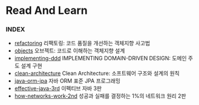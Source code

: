 # Read And Learn

### INDEX

* [refactoring](https://github.com/oh29oh29/read-and-learn/tree/master/books/refactoring) 리팩토링: 코드 품질을 개선하는 객체지향 사고법
* [objects](https://github.com/oh29oh29/read-and-learn/tree/master/books/objects) 오브젝트: 코드로 이해하는 객체지향 설계
* [implementing-ddd](https://github.com/oh29oh29/read-and-learn/tree/master/books/implementing-ddd) IMPLEMENTING DOMAIN-DRIVEN DESIGN: 도메인 주도 설계 구현
* [clean-architecture](https://github.com/oh29oh29/read-and-learn/tree/master/books/clean-architecture) Clean Architecture: 소프트웨어 구조와 설계의 원칙
* [java-orm-jpa](https://github.com/oh29oh29/read-and-learn/tree/master/books/java-orm-jpa) 자바 ORM 표준 JPA 프로그래밍
* [effective-java-3rd](https://github.com/oh29oh29/read-and-learn/tree/master/books/effective-java-3rd) 이펙티브 자바 3판
* [how-networks-work-2nd](https://github.com/oh29oh29/read-and-learn/tree/master/books/how-networks-work-2nd) 성공과 실패를 결정하는 1%의 네트워크 원리 2판